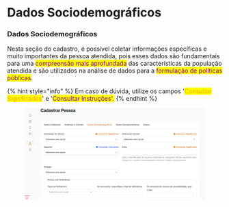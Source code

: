 # Dados Sociodemográficos

### Dados Sociodemográficos

Nesta seção do cadastro, é possível coletar informações específicas e muito importantes da pessoa atendida, pois esses dados são fundamentais para uma <mark style="color:purple;">compreensão mais aprofundada</mark> das características da população atendida e são utilizados na análise de dados para a <mark style="color:purple;">formulação de políticas públicas</mark>.

{% hint style="info" %}
Em caso de dúvida, utilize os campos '<mark style="color:orange;">Consultar Significados</mark>' e '<mark style="color:purple;">Consultar Instruções'.</mark>
{% endhint %}

<figure><img src="../../.gitbook/assets/image (90).png" alt=""><figcaption></figcaption></figure>

